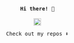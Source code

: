 <h4 align="center"><samp> Hi there! 👋 </samp></h4>

<p align="center">
  <img width="20" src="https://media.giphy.com/media/5h0piMX8ku0xj97W0t/giphy.gif">
</p>

<p align="center">
  <samp>
    Check out my repos ⬇️  
  </samp>
</p>


<!--
**Salanoid/Salanoid** is a ✨ _special_ ✨ repository because its `README.md` (this file) appears on your GitHub profile.

Here are some ideas to get you started:

- 🔭 I’m currently working on ...
- 🌱 I’m currently learning ...
- 👯 I’m looking to collaborate on ...
- 🤔 I’m looking for help with ...
- 💬 Ask me about ...
- 📫 How to reach me: ...
- 😄 Pronouns: ...
- ⚡ Fun fact: ...
-->
